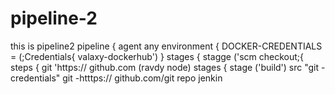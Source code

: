# pipeline-2
this is pipeline2
pipeline {
    agent any 
    environment {
    DOCKER-CREDENTIALS = (;Credentials{ valaxy-dockerhub')
   }
   stages {
   stagge ('scm checkout;{
   steps {
   git 'https:// github.com (ravdy node)
  stages {
  stage ('build')
  src "git -credentials" git -htttps:// github.com/git repo jenkin
